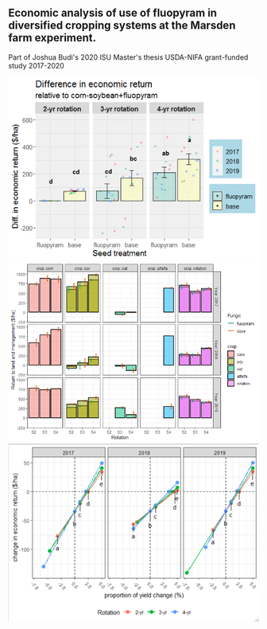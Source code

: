 ## Economic analysis of use of fluopyram in diversified cropping systems at the Marsden farm experiment.

Part of Joshua Budi's 2020 ISU Master's thesis 
USDA-NIFA grant-funded study 2017-2020

![economicreturncomparisons](https://github.com/joeybudi/fluopyramecon/blob/master/convs2%20vs%20the%20rest.png)
![wholefarmrotation](https://github.com/joeybudi/fluopyramecon/blob/master/whole%20farm%20plot.png)
![sensitivitymod](https://github.com/joeybudi/fluopyramecon/blob/master/sensitivity%20model.png)
